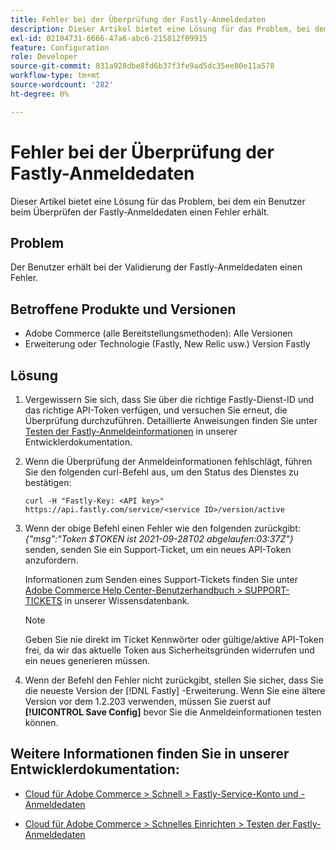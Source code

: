 ```yaml
---
title: Fehler bei der Überprüfung der Fastly-Anmeldedaten
description: Dieser Artikel bietet eine Lösung für das Problem, bei dem ein Benutzer beim Überprüfen der Fastly-Anmeldedaten einen Fehler erhält.
exl-id: 02104731-6666-47a6-abc6-215812f09915
feature: Configuration
role: Developer
source-git-commit: 831a928dbe8fd6b37f3fe9ad5dc35ee80e11a578
workflow-type: tm+mt
source-wordcount: '282'
ht-degree: 0%

---
```


# Fehler bei der Überprüfung der Fastly-Anmeldedaten

Dieser Artikel bietet eine Lösung für das Problem, bei dem ein Benutzer beim Überprüfen der Fastly-Anmeldedaten einen Fehler erhält.

## Problem

Der Benutzer erhält bei der Validierung der Fastly-Anmeldedaten einen Fehler.

## Betroffene Produkte und Versionen

* Adobe Commerce (alle Bereitstellungsmethoden): Alle Versionen
* Erweiterung oder Technologie (Fastly, New Relic usw.) Version Fastly

## Lösung

1. Vergewissern Sie sich, dass Sie über die richtige Fastly-Dienst-ID und das richtige API-Token verfügen, und versuchen Sie erneut, die Überprüfung durchzuführen. Detaillierte Anweisungen finden Sie unter [Testen der Fastly-Anmeldeinformationen](https://devdocs.magento.com/cloud/cdn/configure-fastly.html#test-the-fastly-credentials) in unserer Entwicklerdokumentation.
1. Wenn die Überprüfung der Anmeldeinformationen fehlschlägt, führen Sie den folgenden curl-Befehl aus, um den Status des Dienstes zu bestätigen:

   ```curl
   curl -H "Fastly-Key: <API key>" https://api.fastly.com/service/<service ID>/version/active
   ```

1. Wenn der obige Befehl einen Fehler wie den folgenden zurückgibt: *{&quot;msg&quot;:&quot;Token $TOKEN ist 2021-09-28T02 abgelaufen:03:37Z&quot;}* senden, senden Sie ein Support-Ticket, um ein neues API-Token anzufordern.

   Informationen zum Senden eines Support-Tickets finden Sie unter [Adobe Commerce Help Center-Benutzerhandbuch > SUPPORT-TICKETS](/help/help-center-guide/help-center/magento-help-center-user-guide.md#support-tickets) in unserer Wissensdatenbank.

   >[!NOTE]
   >
   >Geben Sie nie direkt im Ticket Kennwörter oder gültige/aktive API-Token frei, da wir das aktuelle Token aus Sicherheitsgründen widerrufen und ein neues generieren müssen.

1. Wenn der Befehl den Fehler nicht zurückgibt, stellen Sie sicher, dass Sie die neueste Version der [!DNL Fastly] -Erweiterung. Wenn Sie eine ältere Version vor dem 1.2.203 verwenden, müssen Sie zuerst auf **[!UICONTROL Save Config]** bevor Sie die Anmeldeinformationen testen können.

## Weitere Informationen finden Sie in unserer Entwicklerdokumentation:

* [Cloud für Adobe Commerce > Schnell > Fastly-Service-Konto und -Anmeldedaten](https://devdocs.magento.com/cloud/cdn/cloud-fastly.html#fastly-service-account-and-credentials)

* [Cloud für Adobe Commerce > Schnelles Einrichten > Testen der Fastly-Anmeldedaten](https://devdocs.magento.com/cloud/cdn/configure-fastly.html#test-the-fastly-credentials)
